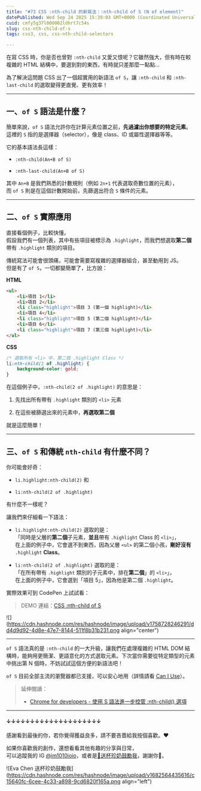 ```yaml
---
title: "#73 CSS :nth-child 的新寫法：:nth-child of S (N of element)"
datePublished: Wed Sep 24 2025 15:39:03 GMT+0000 (Coordinated Universal Time)
cuid: cmfy5g37l000002ldhrt7c54s
slug: css-nth-child-of-s
tags: css3, css, css-nth-child-selectors

---
```


在寫 CSS 時，你是否也曾對 `:nth-child` 又愛又恨呢？它雖然強大，但有時在較複雜的 HTML 結構中，要選到對的東西，有時就只差那麼一點點…

為了解決這問題 CSS 出了一個超實用的新語法 `of S`，讓 `:nth-child` 和 `:nth-last-child` 的選取變得更直覺、更有效率！

---

## 一、`of S` 語法是什麼？

簡單來說，`of S` 語法允許你在計算元素位置之前，**先過濾出你想要的特定元素**。  
這裡的 `S` 指的是選擇器（selector），像是 class、ID 或屬性選擇器等等。

它的基本語法長這樣：

* `:nth-child(An+B of S)`
    
* `:nth-last-child(An+B of S)`
    

其中 `An+B` 是我們熟悉的計數規則（例如 `2n+1` 代表選取奇數位置的元素），  
而 `of S` 則是在這個計數開始前，先篩選出符合 `S` 條件的元素。

---

## **二、**`of S` 實際應用

直接看個例子，比較快懂。  
假設我們有一個列表，其中有些項目被標示為 `.highlight`，而我們想選取**第二個**帶有 `.highlight` 類別的項目。

傳統寫法可能會很頭痛，可能會需要寫複雜的選擇器組合，甚至動用到 JS。  
但是有了 `of S`，一切都變簡單了，比方說：

**HTML**

```html
<ul>
    <li>項目 1</li>
    <li>項目 2</li>
    <li class="highlight">項目 3 (第一個 highlight)</li>
    <li>項目 4</li>
    <li class="highlight">項目 5 (第二個 highlight)</li>
    <li>項目 6</li>
    <li class="highlight">項目 7 (第三個 highlight)</li>
</ul>
```

**CSS**

```css
/* 選取所有 <li> 中，第二個 .highlight Class */
li:nth-child(2 of .highlight) {
    background-color: gold;
}
```

在這個例子中，`:nth-child(2 of .highlight)` 的意思是：

1. 先找出所有帶有 `.highlight` 類別的 `<li>` 元素
    
2. 在這些被篩選出來的元素中，**再選取第二個**
    

就是這麼簡單！

---

## 三、`of S` 和傳統 `nth-child` 有什麼不同？

你可能會好奇：

* `li.highlight:nth-child(2)` 和
    
* `li:nth-child(2 of .highlight)`
    

有什麼不一樣呢？

讓我們來仔細看一下語法：

* `li.highlight:nth-child(2)` 選取的是：  
    「同時是父層的**第二個**子元素，**並且**帶有 `.highlight` Class 的 `<li>`」，  
    在上面的例子中，它會選不到東西，因為父層 `<ul>` 的第二個小孩，**剛好沒有** `.highlight` **Class**。
    
* `li:nth-child(2 of .highlight)` 選取的是：  
    「在所有帶有 `.highlight` 類別的子元素中，排在**第二個**」的 `<li>`」，  
    在上面的例子中，它會選到「項目 5」，因為他是第二個 `.highlight`。
    

實際效果可到 CodePen 上試試看：

> DEMO 連結：[CSS :nth-child of S](https://codepen.io/im1010ioio/pen/pvgjbxR)

![](https://cdn.hashnode.com/res/hashnode/image/upload/v1758728246291/dd4d9d92-4d8e-47e7-8144-511f8b31b231.png align="center")

---

`of S` 語法真的是 `:nth-child` 的一大升級，讓我們在處理複雜的 HTML DOM 結構時，能夠用更簡潔、更語意化的方式選取元素。下次當你需要從特定類型的元素中挑出第 N 個時，不妨試試這個方便的新語法吧！

`of S` 目前全部主流的瀏覽器都已支援，可以安心地用（詳情請看 [Can I Use](https://caniuse.com/css-nth-child-of)）。

> 延伸閱讀：
> 
> * [Chrome for developers - 使用 S 語法進一步控管 :nth-child() 選項](https://developer.chrome.com/docs/css-ui/css-nth-child-of-s?hl=zh-tw)
>     

---

#### ↓↓↓↓↓↓↓↓↓↓↓↓↓↓↓↓↓↓↓↓

感謝看到最後的你，若你覺得獲益良多，請不要吝嗇給我按個喜歡。❤️

如果你喜歡我的創作，還想看看其他有趣的分享與日常，  
可以追蹤我的 IG [@im1010ioio](https://www.instagram.com/im1010ioio/)，或者是[🧋送杯珍奶鼓勵我](https://im1010ioio.bobaboba.me/)，謝謝你🥰。

![Eva Chen 送杯珍奶鼓勵我](https://cdn.hashnode.com/res/hashnode/image/upload/v1682564435616/c15640fc-6cee-4c33-a898-9cd6820f165a.png align="left")